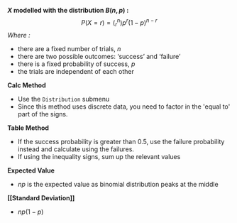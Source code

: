 **$X$ modelled with the distribution $B(n,p)$ :**$$P(X=r)=(^{n}_r)p^{r}(1-p)^{n-r}$$*Where :*
- there are a fixed number of trials, $n$
- there are two possible outcomes: ‘success’ and ‘failure’
- there is a fixed probability of success, $p$
- the trials are independent of each other

**Calc Method**
- Use the `Distribution` submenu
- Since this method uses discrete data, you need to factor in the 'equal to' part of the signs.

**Table Method**
- If the success probability is greater than 0.5, use the failure probability instead and calculate using the failures.
- If using the inequality signs, sum up the relevant values

**Expected Value**
- $np$ is the expected value as binomial distribution peaks at the middle

**[[Standard Deviation]]**
- $np(1-p)$